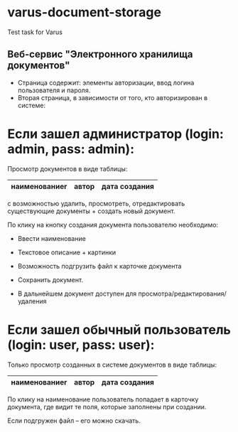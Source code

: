 # varus-document-storage
Test task for Varus
## Веб-сервис "Электронного хранилища документов"
+ Страница содержит: элементы авторизации, ввод логина пользователя и пароля.
+ Вторая страница, в зависимости от того, кто авторизирован в системе:

# Если зашел администратор (login: admin, pass: admin):

Просмотр документов в виде таблицы:

| наименованиеr  | автор | дата создания | 
| ------------- | ------------- |------------- |



с возможностью удалить, просмотреть, отредактировать существующие документы + создать новый документ.

По клику на кнопку создания документа пользователю необходимо:

+ Ввести наименование

+ Текстовое описание + картинки

+ Возможность подгрузить файл к карточке документа

+ Сохранить документ.

*  В дальнейшем документ доступен для просмотра/редактирования/удаления

# Если зашел обычный пользователь (login: user, pass: user):

Только просмотр созданных в системе документов в виде таблицы:

| наименованиеr  | автор | дата создания | 
| ------------- | ------------- |------------- |

По клику на наименование пользователь попадает в карточку документа, где видит те поля, которые заполнены при создании.

Если подгружен файл – его можно скачать.
